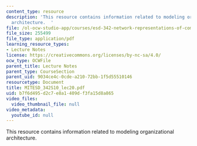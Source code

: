 ```yaml
---
content_type: resource
description: 'This resource contains information related to modeling organizational
  architecture.  '
file: /ol-ocw-studio-app/courses/esd-342-network-representations-of-complex-engineering-systems-spring-2010/b7f6d495d2c7e8a1409df3fa15d8a865_MITESD_342S10_lec20.pdf
file_size: 255499
file_type: application/pdf
learning_resource_types:
- Lecture Notes
license: https://creativecommons.org/licenses/by-nc-sa/4.0/
ocw_type: OCWFile
parent_title: Lecture Notes
parent_type: CourseSection
parent_uid: 9034ce4c-0cde-a210-72bb-1f5d55510146
resourcetype: Document
title: MITESD_342S10_lec20.pdf
uid: b7f6d495-d2c7-e8a1-409d-f3fa15d8a865
video_files:
  video_thumbnail_file: null
video_metadata:
  youtube_id: null
---
```

This resource contains information related to modeling organizational architecture.  